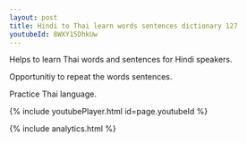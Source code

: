 ```yaml
---
layout: post
title: Hindi to Thai learn words sentences dictionary 127 
youtubeId: 8WXY15DhkUw
---
```

 
 
Helps to learn Thai words and sentences for Hindi speakers.

Opportunitiy to repeat the words sentences. 

Practice Thai language. 
 
{% include youtubePlayer.html id=page.youtubeId %}
 
 
{% include analytics.html %}